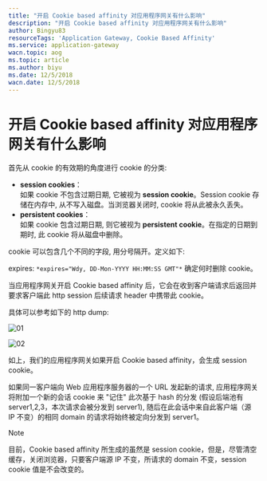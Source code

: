 ```yaml
---
title: "开启 Cookie based affinity 对应用程序网关有什么影响"
description: "开启 Cookie based affinity 对应用程序网关有什么影响"
author: Bingyu83
resourceTags: 'Application Gateway, Cookie Based Affinity'
ms.service: application-gateway
wacn.topic: aog
ms.topic: article
ms.author: biyu
ms.date: 12/5/2018
wacn.date: 12/5/2018
---
```


# 开启 Cookie based affinity 对应用程序网关有什么影响

首先从 cookie 的有效期的角度进行 cookie 的分类:

- **session cookies**：<br>
    如果 cookie 不包含过期日期, 它被视为 **session cookie**。Session cookie 存储在内存中, 从不写入磁盘。当浏览器关闭时, cookie 将从此被永久丢失。
- **persistent cookies**：<br>
    如果 cookie 包含过期日期, 则它被视为 **persistent cookie**。在指定的日期到期时, 此 cookie 将从磁盘中删除。

cookie 可以包含几个不同的字段, 用分号隔开。定义如下:

expires: `*expires="Wdy, DD-Mon-YYYY HH:MM:SS GMT"*` 确定何时删除 cookie。

当应用程序网关开启 Cookie based affinity 后，它会在收到客户端请求后返回并要求客户端此 http session 后续请求 header 中携带此 cookie。

具体可以参考如下的 http dump:

![01](media/aog-application-gateway-changes-after-open-cookie-based-affinity/01.png "01")

![02](media/aog-application-gateway-changes-after-open-cookie-based-affinity/02.png "02")

如上，我们的应用程序网关如果开启 Cookie based affinity，会生成 session cookie。

如果同一客户端向 Web 应用程序服务器的一个 URL 发起新的请求, 应用程序网关将附加一个新的会话 cookie 来 "记住" 此次基于 hash 的分发 (假设后端池有 server1,2,3，本次请求会被分发到 server1), 随后在此会话中来自此客户端（源 IP 不变）的相同 domain 的请求将始终被定向分发到 server1。

> [!NOTE]
> 目前，Cookie based affinity 所生成的虽然是 session cookie，但是，尽管清空缓存，关闭浏览器，只要客户端源 IP 不变，所请求的 domain 不变，session cookie 值是不会改变的。
